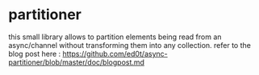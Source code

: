 # partitioner

this small library allows to partition elements being read from an async/channel without transforming them into any collection.
refer to the blog post here : https://github.com/ed0t/async-partitioner/blob/master/doc/blogpost.md

